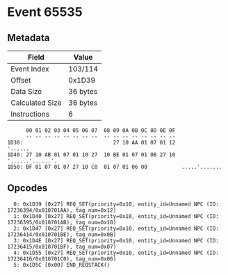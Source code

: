 # Event 65535

## Metadata

| Field           | Value    |
|-----------------|----------|
| Event Index     | 103/114  |
| Offset          | 0x1D39   |
| Data Size       | 36 bytes |
| Calculated Size | 36 bytes |
| Instructions    | 6        |

```
      00 01 02 03 04 05 06 07  08 09 0A 0B 0C 0D 0E 0F
      -- -- -- -- -- -- -- --  -- -- -- -- -- -- -- --
1D30:                             27 10 AA 01 07 01 12           '......
1D40: 27 10 AB 01 07 01 10 27  10 BE 01 07 01 0B 27 10  '......'......'.
1D50: BF 01 07 01 07 27 10 C0  01 07 01 06 00           .....'.......   
```

## Opcodes

```
  0: 0x1D39 [0x27] REQ_SET(priority=0x10, entity_id=Unnamed NPC (ID: 17236394/0x010701AA), tag_num=0x12)
  1: 0x1D40 [0x27] REQ_SET(priority=0x10, entity_id=Unnamed NPC (ID: 17236395/0x010701AB), tag_num=0x10)
  2: 0x1D47 [0x27] REQ_SET(priority=0x10, entity_id=Unnamed NPC (ID: 17236414/0x010701BE), tag_num=0x0B)
  3: 0x1D4E [0x27] REQ_SET(priority=0x10, entity_id=Unnamed NPC (ID: 17236415/0x010701BF), tag_num=0x07)
  4: 0x1D55 [0x27] REQ_SET(priority=0x10, entity_id=Unnamed NPC (ID: 17236416/0x010701C0), tag_num=0x06)
  5: 0x1D5C [0x00] END_REQSTACK()
```
